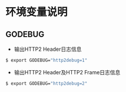 # 环境变量说明

## GODEBUG

* 输出HTTP2 Header日志信息

```bash
$ export GODEBUG="http2debug=1"
```

* 输出HTTP2 Header及HTTP2 Frame日志信息

```bash
$ export GODEBUG="http2debug=2"
```

